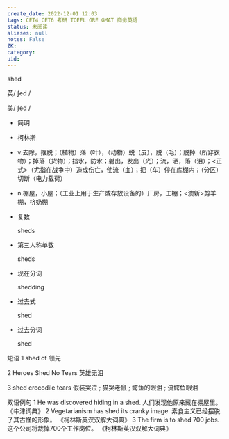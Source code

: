 ```yaml
---
create_date: 2022-12-01 12:03
tags: CET4 CET6 考研 TOEFL GRE GMAT 商务英语
status: 未阅读 
aliases: null
notes: False
ZK: 
category: 
uid: 
---
```


shed

英/ ʃed /

美/ ʃed /

-   简明
-   柯林斯

-   v.去除，摆脱；（植物）落（叶），（动物）蜕（皮），脱（毛）；脱掉（所穿衣物）；掉落（货物）；挡水，防水；射出，发出（光）；流，洒，落（泪）；<正式>（尤指在战争中）造成伤亡，使流（血）；把（车）停在库棚内；（分区）切断（电力载荷）
-   n.棚屋，小屋；（工业上用于生产或存放设备的）厂房，工棚；<澳新>剪羊棚，挤奶棚



-   复数
    
    sheds
-   第三人称单数
    
    sheds
-   现在分词
    
    shedding
-   过去式
    
    shed
-   过去分词
    
    shed


短语
1
shed of
领先

2
Heroes Shed No Tears
英雄无泪

3
shed crocodile tears
假装哭泣 ; 猫哭老鼠 ; 鳄鱼的眼泪 ; 流鳄鱼眼泪

双语例句
1
He was discovered hiding in a shed.
人们发现他原来藏在棚屋里。
《牛津词典》
2
Vegetarianism has shed its cranky image.
素食主义已经摆脱了其古怪的形象。
《柯林斯英汉双解大词典》
3
The firm is to shed 700 jobs.
这个公司将裁掉700个工作岗位。
《柯林斯英汉双解大词典》